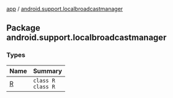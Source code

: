 [app](../index.md) / [android.support.localbroadcastmanager](./index.md)

## Package android.support.localbroadcastmanager

### Types

| Name | Summary |
|---|---|
| [R](-r/index.md) | `class R`<br>`class R` |

